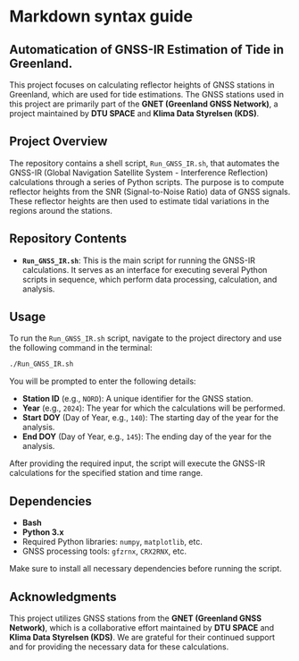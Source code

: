 # Markdown syntax guide

## Automatication of GNSS-IR Estimation of Tide in Greenland. 

This project focuses on calculating reflector heights of GNSS stations in Greenland, which are used for tide estimations. The GNSS stations used in this project are primarily part of the **GNET (Greenland GNSS Network)**, a project maintained by **DTU SPACE** and **Klima Data Styrelsen (KDS)**.

## Project Overview

The repository contains a shell script, `Run_GNSS_IR.sh`, that automates the GNSS-IR (Global Navigation Satellite System - Interference Reflection) calculations through a series of Python scripts. The purpose is to compute reflector heights from the SNR (Signal-to-Noise Ratio) data of GNSS signals. These reflector heights are then used to estimate tidal variations in the regions around the stations.

## Repository Contents

- **`Run_GNSS_IR.sh`**: This is the main script for running the GNSS-IR calculations. It serves as an interface for executing several Python scripts in sequence, which perform data processing, calculation, and analysis.

## Usage

To run the `Run_GNSS_IR.sh` script, navigate to the project directory and use the following command in the terminal:

```bash
./Run_GNSS_IR.sh
```
You will be prompted to enter the following details:

- **Station ID** (e.g., `NORD`): A unique identifier for the GNSS station.
- **Year** (e.g., `2024`): The year for which the calculations will be performed.
- **Start DOY** (Day of Year, e.g., `140`): The starting day of the year for the analysis.
- **End DOY** (Day of Year, e.g., `145`): The ending day of the year for the analysis.

After providing the required input, the script will execute the GNSS-IR calculations for the specified station and time range.

## Dependencies

- **Bash**
- **Python 3.x**
- Required Python libraries: `numpy`, `matplotlib`, etc.
- GNSS processing tools: `gfzrnx`, `CRX2RNX`, etc.

Make sure to install all necessary dependencies before running the script.

## Acknowledgments

This project utilizes GNSS stations from the **GNET (Greenland GNSS Network)**, which is a collaborative effort maintained by **DTU SPACE** and **Klima Data Styrelsen (KDS)**. We are grateful for their continued support and for providing the necessary data for these calculations.
